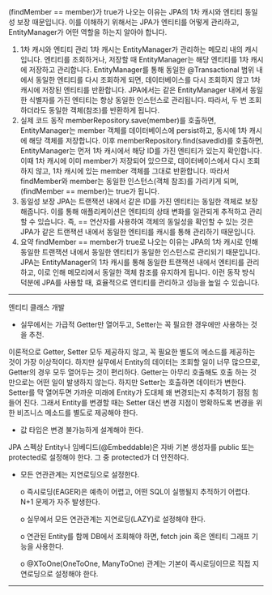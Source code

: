 (findMember == member)가 true가 나오는 이유는 JPA의 1차 캐시와 엔티티 동일성 보장 때문입니다. 이를 이해하기 위해서는 JPA가 엔티티를 어떻게 관리하고, EntityManager가 어떤 역할을 하는지 알아야 합니다.

1. 1차 캐시와 엔티티 관리
1차 캐시는 EntityManager가 관리하는 메모리 내의 캐시입니다. 엔티티를 조회하거나, 저장할 때 EntityManager는 해당 엔티티를 1차 캐시에 저장하고 관리합니다.
EntityManager를 통해 동일한 @Transactional 범위 내에서 동일한 엔티티를 다시 조회하게 되면, 데이터베이스를 다시 조회하지 않고 1차 캐시에 저장된 엔티티를 반환합니다.
JPA에서는 같은 EntityManager 내에서 동일한 식별자를 가진 엔티티는 항상 동일한 인스턴스로 관리됩니다. 따라서, 두 번 조회하더라도 동일한 객체(참조)를 반환하게 됩니다.
2. 실제 코드 동작
memberRepository.save(member)를 호출하면, EntityManager는 member 객체를 데이터베이스에 persist하고, 동시에 1차 캐시에 해당 객체를 저장합니다.
이후 memberRepository.find(savedId)를 호출하면, EntityManager는 먼저 1차 캐시에서 해당 ID를 가진 엔티티가 있는지 확인합니다. 이때 1차 캐시에 이미 member가 저장되어 있으므로, 데이터베이스에서 다시 조회하지 않고, 1차 캐시에 있는 member 객체를 그대로 반환합니다.
따라서 findMember와 member는 동일한 인스턴스(객체 참조)를 가리키게 되며, (findMember == member)는 true가 됩니다.
3. 동일성 보장
JPA는 트랜잭션 내에서 같은 ID를 가진 엔티티는 동일한 객체로 보장해줍니다. 이를 통해 애플리케이션은 엔티티의 상태 변화를 일관되게 추적하고 관리할 수 있습니다.
즉, == 연산자를 사용하여 객체의 동일성을 확인할 수 있는 것은 JPA가 같은 트랜잭션 내에서 동일한 엔티티를 캐시를 통해 관리하기 때문입니다.
4. 요약
findMember == member가 true로 나오는 이유는 JPA의 1차 캐시로 인해 동일한 트랜잭션 내에서 동일한 엔티티가 동일한 인스턴스로 관리되기 때문입니다.
JPA는 EntityManager의 1차 캐시를 통해 동일한 트랜잭션 내에서 엔티티를 관리하고, 이로 인해 메모리에서 동일한 객체 참조를 유지하게 됩니다.
이런 동작 방식 덕분에 JPA를 사용할 때, 효율적으로 엔티티를 관리하고 성능을 높일 수 있습니다.


-----------------------------------------------------------------------------------------------------------------------------------------------------------------------------------------------------------------------------------------


엔티티 클래스 개발

- 실무에서는 가급적 Getter만 열어두고, Setter는 꼭 필요한 경우에만 사용하는 것을 추천.
    
이론적으로 Getter, Setter 모두 제공하지 않고, 꼭 필요한 별도의 메소드를 제공하는 것이 가장 이상적이다.
하지만 실무에서 Entity의 데이터는 조회할 일이 너무 많으므로, Getter의 경우 모두 열어두는 것이 편리하다.
Getter는 아무리 호출해도 호출 하는 것 만으로는 어떤 일이 발생하지 않는다. 하지만 Setter는 호출하면
데이터가 변한다. Setter를 막 열어두면 가까운 미래에 Entity가 도대체 왜 변경되는지 추적하기 점점 힘들어 진다.
그래서 Entity를 변경할 때는 Setter 대신 변경 지점이 명확하도록 변경을 위한
비즈니스 메소드를 별도로 제공해야 한다.


- 값 타입은 변경 불가능하게 설계해야 한다.

JPA 스펙상 Entity나 임베디드(@Embeddable)은 자바 기본 생성자를 public 또는 protected로 설정해야 한다. 그 중 protected가 더 안전하다.


- 모든 연관관계는 지연로딩으로 설정한다.

    o 즉시로딩(EAGER)은 예측이 어렵고, 어떤 SQL이 실행될지 추적하기 어렵다. N+1 문제가 자주 발생한다.
    
    o 실무에서 모든 연관관계는 지연로딩(LAZY)로 설정해야 한다.

    o 연관된 Entity를 함께 DB에서 조회해야 하면, fetch join 혹은 엔티티 그래프 기능을 사용한다.

    o @XToOne(OneToOne, ManyToOne) 관계는 기본이 즉시로딩이므로 직접 지연로딩으로 설정해야 한다.



-----------------------------------------------------------------------------------------------------------------------------------------------------------------------------------------------------------------------------------------


